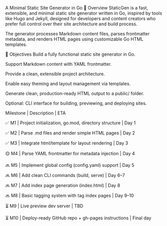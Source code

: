 A Minimal Static Site Generator in Go
🧭 Overview
StaticGen is a fast, extensible, and minimal static site generator written in Go, inspired by tools like Hugo and Jekyll, designed for developers and content creators who prefer full control over their site architecture and build process.

The generator processes Markdown content files, parses frontmatter metadata, and renders HTML pages using customizable Go HTML templates.

🎯 Objectives
Build a fully functional static site generator in Go.

Support Markdown content with YAML frontmatter.

Provide a clean, extensible project architecture.

Enable easy theming and layout management via templates.

Generate clean, production-ready HTML output to a public/ folder.

Optional: CLI interface for building, previewing, and deploying sites.

Milestone | Description | ETA

✅ M1 | Project initialization, go.mod, directory structure | Day 1

✅ M2 | Parse .md files and render simple HTML pages | Day 2

✅ M3 | Integrate html/template for layout rendering | Day 3

🟡 M4 | Parse YAML frontmatter for metadata injection | Day 4

🔜 M5 | Implement global config (config.yaml) support | Day 5

🔜 M6 | Add clean CLI commands (build, serve) | Day 6–7

🔜 M7 | Add index page generation (index.html) | Day 8

🔜 M8 | Basic tagging system with tag index pages | Day 9–10

⏳ M9 | Live preview dev server | TBD

⏳ M10 | Deploy-ready GitHub repo + gh-pages instructions | Final day